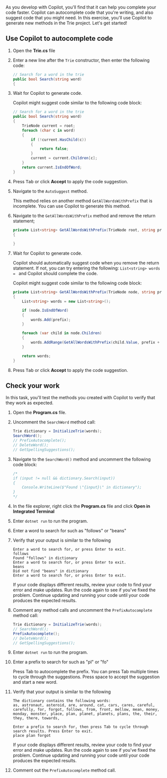 As you develop with Copilot, you'll find that it can help you complete your code faster. Copilot can autocomplete code that you're writing, and also suggest code that you might need. In this exercise, you'll use Copilot to generate new methods in the Trie project. Let's get started!

## Use Copilot to autocomplete code

1. Open the **Trie.cs** file

1. Enter a new line after the `Trie` constructor, then enter the following code:

    ```c#
    // Search for a word in the trie
    public bool Search(string word) 
    {
    ```

1. Wait for Copilot to generate code. 

    Copilot might suggest code similar to the following code block:

    ```c#
    // Search for a word in the trie
    public bool Search(string word)
    {
        TrieNode current = root;
        foreach (char c in word)
        {
            if (!current.HasChild(c))
            {
                return false;
            }
            current = current.Children[c];
        }
        return current.IsEndOfWord;
    }
    ```

1. Press <kbd>Tab</kbd> or click **Accept** to apply the code suggestion.

1. Navigate to the `AutoSuggest` method.

    This method relies on another method `GetAllWordsWithPrefix` that is incomplete. You can use Copilot to generate this method.

1. Navigate to the `GetAllWordsWithPrefix` method and remove the return statement;

    ```c#
    private List<string> GetAllWordsWithPrefix(TrieNode root, string prefix)
    {
        
    }
    ```

1. Wait for Copilot to generate code.

    Copilot should automatically suggest code when you remove the return statement. If not, you can try entering the following: `List<string> words = ` and Copilot should complete the code.

    Copilot might suggest code similar to the following code block:

    ```c#
    private List<string> GetAllWordsWithPrefix(TrieNode node, string prefix)
    {
        List<string> words = new List<string>();

        if (node.IsEndOfWord)
        {
            words.Add(prefix);
        }

        foreach (var child in node.Children)
        {
            words.AddRange(GetAllWordsWithPrefix(child.Value, prefix + child.Key));
        }

        return words;
    }
    ```

1. Press <kbd>Tab</kbd> or click **Accept** to apply the code suggestion.

## Check your work

In this task, you'll test the methods you created with Copilot to verify that they work as expected.

1. Open the **Program.cs** file.

1. Uncomment the `SearchWord` method call:

    ```c#
    Trie dictionary = InitializeTrie(words);
    SearchWord();
    // PrefixAutocomplete();
    // DeleteWord();
    // GetSpellingSuggestions();
    ```

1. Navigate to the `SearchWord()` method and uncomment the following code block:

    ```c#
    /*
    if (input != null && dictionary.Search(input))
    {
        Console.WriteLine($"Found \"{input}\" in dictionary");
    }
    */
    ```

1. In the file explorer, right click the **Program.cs** file and click **Open in Integrated Terminal**

1. Enter ```dotnet run``` to run the program.

1. Enter a word to search for such as "follows" or "beans"

1. Verify that your output is similar to the following

    ```Output
    Enter a word to search for, or press Enter to exit.
    follows
    Found "follows" in dictionary
    Enter a word to search for, or press Enter to exit.
    beans
    Did not find "beans" in dictionary
    Enter a word to search for, or press Enter to exit.
    ```

    If your code displays different results, review your code to find your error and make updates. Run the code again to see if you've fixed the problem. Continue updating and running your code until your code produces the expected results.

1. Comment any method calls and uncomment the `PrefixAutocomplete` method call:

    ```c#
    Trie dictionary = InitializeTrie(words);
    // SearchWord();
    PrefixAutocomplete();
    // DeleteWord();
    // GetSpellingSuggestions();
    ```

1. Enter ```dotnet run``` to run the program.

1. Enter a prefix to search for such as "pl" or "fo"

    Press Tab to autocomplete the prefix. You can press Tab multiple times to cycle through the suggestions. Press space to accept the suggestion and start a new word.

1. Verify that your output is similar to the following

    ```Output
    The dictionary contains the following words:
    as, astronaut, asteroid, are, around, cat, cars, cares, careful, carefully, for, forgot, follows, from, front, mellow, mean, money, monday, monster, place, plan, planet, planets, plans, the, their, they, there, towards,
    
    Enter a prefix to search for, then press Tab to cycle through search results. Press Enter to exit.
    place plan forgot 
    ```

    If your code displays different results, review your code to find your error and make updates. Run the code again to see if you've fixed the problem. Continue updating and running your code until your code produces the expected results.

1. Comment out the `PrefixAutocomplete` method call.